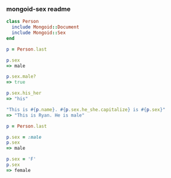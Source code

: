 ### mongoid-sex readme

```ruby
class Person
  include Mongoid::Document
  include Mongoid::Sex
end
```

```ruby
p = Person.last

p.sex
=> male

p.sex.male?
=> true

p.sex.his_her
=> "his"

"This is #{p.name}. #{p.sex.he_she.capitalize} is #{p.sex}"
=> "This is Ryan. He is male"
```

```ruby
p = Person.last

p.sex = :male
p.sex
=> male

p.sex = 'F'
p.sex
=> female
```